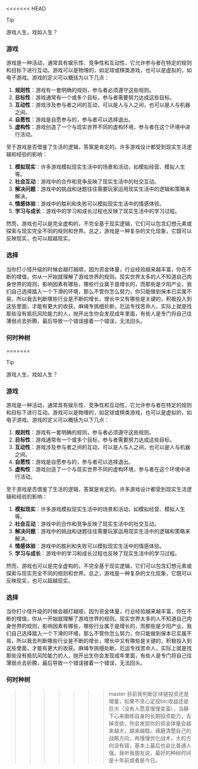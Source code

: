 <<<<<<< HEAD
> [!tip]
> 游戏人生，戏如人生？
### 游戏
游戏是一种活动，通常具有娱乐性、竞争性和互动性，它允许参与者在特定的规则和目标下进行互动。游戏可以是物理的，如足球或棋类游戏，也可以是虚拟的，如电子游戏。游戏的定义可以概括为以下几点：

1. **规则性**：游戏有一套明确的规则，参与者必须遵守这些规则。
2. **目标性**：游戏通常有一个或多个目标，参与者需要努力达成这些目标。
3. **互动性**：游戏涉及参与者之间的互动，可以是人与人之间，也可以是人与机器之间。
4. **自愿性**：游戏是自愿参与的，参与者可以选择退出。
5. **虚构性**：游戏创造了一个与现实世界不同的虚构环境，参与者在这个环境中进行活动。

至于游戏是否借鉴了生活的逻辑，答案是肯定的。许多游戏设计都受到现实生活逻辑和经验的影响：

1. **模拟现实**：许多游戏模拟现实生活中的场景和活动，如模拟经营、模拟人生等。
2. **社会互动**：游戏中的合作和竞争反映了现实生活中的社交互动。
3. **解决问题**：游戏中的挑战和谜题往往需要玩家运用现实生活中的逻辑和策略来解决。
4. **情感体验**：游戏中的胜利和失败可以模拟现实生活中的情感体验。
5. **学习与成长**：游戏中的学习和成长过程也反映了现实生活中的学习过程。

然而，游戏也可以是完全虚构的，不完全基于现实逻辑，它们可以包含幻想元素或探索与现实完全不同的规则和世界。总之，游戏是一种复杂的文化现象，它既可以反映现实，也可以超越现实。
### 选择
当你打小怪升级的时候会越打越顺，因为资金体量，行业经验越来越丰富，你在不断的增值，你从一开始就理解了游戏世界的规则。现实世界太多的人不知道自己肉身世界的规则，影响因素有哪些，哪些行业属于是增长的，而那些是夕阳产业，我们自己选择踏入一个下滑的环境，那么不管你怎么努力，你只能做到保本已实属不易，所以我去判断哪些行业是不断的增长，增长中又有哪些是关键的，积极投入到这些里面，才能有更大的收获。麻绳专挑细处断，厄运专找苦命人，实际上就是找那些没有抵抗风险能力的人，抛开出生你会发现成年里面，有些人是专门将自己往薄弱点去折腾，最后导致一个错误接着一个错误，无法回头。
### 何时种树
=======
> [!tip]
> 游戏人生，戏如人生？
### 游戏
游戏是一种活动，通常具有娱乐性、竞争性和互动性，它允许参与者在特定的规则和目标下进行互动。游戏可以是物理的，如足球或棋类游戏，也可以是虚拟的，如电子游戏。游戏的定义可以概括为以下几点：

1. **规则性**：游戏有一套明确的规则，参与者必须遵守这些规则。
2. **目标性**：游戏通常有一个或多个目标，参与者需要努力达成这些目标。
3. **互动性**：游戏涉及参与者之间的互动，可以是人与人之间，也可以是人与机器之间。
4. **自愿性**：游戏是自愿参与的，参与者可以选择退出。
5. **虚构性**：游戏创造了一个与现实世界不同的虚构环境，参与者在这个环境中进行活动。

至于游戏是否借鉴了生活的逻辑，答案是肯定的。许多游戏设计都受到现实生活逻辑和经验的影响：

1. **模拟现实**：许多游戏模拟现实生活中的场景和活动，如模拟经营、模拟人生等。
2. **社会互动**：游戏中的合作和竞争反映了现实生活中的社交互动。
3. **解决问题**：游戏中的挑战和谜题往往需要玩家运用现实生活中的逻辑和策略来解决。
4. **情感体验**：游戏中的胜利和失败可以模拟现实生活中的情感体验。
5. **学习与成长**：游戏中的学习和成长过程也反映了现实生活中的学习过程。

然而，游戏也可以是完全虚构的，不完全基于现实逻辑，它们可以包含幻想元素或探索与现实完全不同的规则和世界。总之，游戏是一种复杂的文化现象，它既可以反映现实，也可以超越现实。
### 选择
当你打小怪升级的时候会越打越顺，因为资金体量，行业经验越来越丰富，你在不断的增值，你从一开始就理解了游戏世界的规则。现实世界太多的人不知道自己肉身世界的规则，影响因素有哪些，哪些行业属于是增长的，而那些是夕阳产业，我们自己选择踏入一个下滑的环境，那么不管你怎么努力，你只能做到保本已实属不易，所以我去判断哪些行业是不断的增长，增长中又有哪些是关键的，积极投入到这些里面，才能有更大的收获。麻绳专挑细处断，厄运专找苦命人，实际上就是找那些没有抵抗风险能力的人，抛开出生你会发现成年里面，有些人是专门将自己往薄弱点去折腾，最后导致一个错误接着一个错误，无法回头。
### 何时种树
>>>>>>> master
目前我判断区块链投资还是增量，如果不贪心定投btc收益还是巨大（没有人愿意慢慢变富），当静下心来磨练自身的长期投资能力，去掉贪欲，你会发现你的资金体量会越来越大，越来越稳。琢磨清楚自己的战略方向，再慢慢优化战术，大的方向没有错，基本上最后也会比普通人强。我听我朋友说，最好的种树时间是十年前或者是今日。